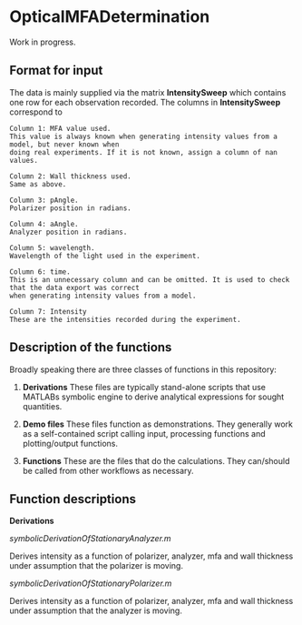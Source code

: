 # OpticalMFADetermination

Work in progress.

## Format for input
The data is mainly supplied via the matrix **IntensitySweep** which contains one row for each observation recorded. The columns in **IntensitySweep** correspond to 

    Column 1: MFA value used. 
    This value is always known when generating intensity values from a model, but never known when 
    doing real experiments. If it is not known, assign a column of nan values.

    Column 2: Wall thickness used. 
    Same as above.

    Column 3: pAngle.
    Polarizer position in radians.

    Column 4: aAngle.
    Analyzer position in radians.

    Column 5: wavelength.
    Wavelength of the light used in the experiment.

    Column 6: time.
    This is an unnecessary column and can be omitted. It is used to check that the data export was correct
    when generating intensity values from a model.

    Column 7: Intensity
    These are the intensities recorded during the experiment.

## Description of the functions
Broadly speaking there are three classes of functions in this repository:

1. **Derivations**
These files are typically stand-alone scripts that use MATLABs symbolic engine to derive analytical expressions for sought quantities.

2. **Demo files**
These files function as demonstrations. They generally work as a self-contained script calling input, processing functions and plotting/output functions.

3. **Functions**
These are the files that do the calculations. They can/should be called from other workflows as necessary.


## Function descriptions

**Derivations**

*symbolicDerivationOfStationaryAnalyzer.m*

Derives intensity as a function of polarizer, analyzer, mfa and wall thickness under assumption that the polarizer is moving.

*symbolicDerivationOfStationaryPolarizer.m*

Derives intensity as a function of polarizer, analyzer, mfa and wall thickness under assumption that the analyzer is moving.
